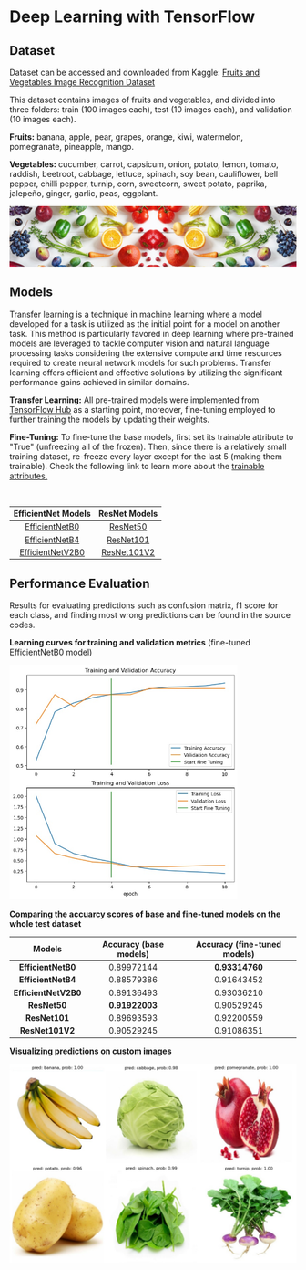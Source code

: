 # **Deep Learning with TensorFlow**

## **Dataset**
Dataset can be accessed and downloaded from Kaggle: [Fruits and Vegetables Image Recognition Dataset](https://www.kaggle.com/datasets/kritikseth/fruit-and-vegetable-image-recognition)

This dataset contains images of fruits and vegetables, and divided into three folders: train (100 images each), test (10 images each), and validation (10 images each).

**Fruits:** banana, apple, pear, grapes, orange, kiwi, watermelon, pomegranate, pineapple, mango.

**Vegetables:** cucumber, carrot, capsicum, onion, potato, lemon, tomato, raddish, beetroot, cabbage, lettuce, spinach, soy bean, cauliflower, bell pepper, chilli pepper, turnip, corn, sweetcorn, sweet potato, paprika, jalepeño, ginger, garlic, peas, eggplant.

<p align="center"> 
<img src="readme_images/dataset_cover.jpg" width=1100>

## **Models**

Transfer learning is a technique in machine learning where a model developed for a task is utilized as the initial point for a model on another task. This method is particularly favored in deep learning where pre-trained models are leveraged to tackle computer vision and natural language processing tasks considering the extensive compute and time resources required to create neural network models for such problems. Transfer learning offers efficient and effective solutions by utilizing the significant performance gains achieved in similar domains.

**Transfer Learning:** All pre-trained models were implemented from [TensorFlow Hub](https://www.tensorflow.org/hub) as a starting point, moreover, fine-tuning employed to further training the models by updating their weights.

**Fine-Tuning:** To fine-tune the base models, first set its trainable attribute to "True" (unfreezing all of the frozen). Then, since there is a relatively small training dataset, re-freeze every layer except for the last 5 (making them trainable). Check the following link to learn more about the [trainable attributes.](https://keras.io/guides/transfer_learning/)

<br />

| **EfficientNet Models**   | **ResNet Models**     |
| :--:                  | :--:              |
| [EfficientNetB0](https://github.com/Nimausfi/CNN_TensorFlow/blob/main/EfficientNetB0_Model.ipynb)        | [ResNet50](https://github.com/Nimausfi/CNN_TensorFlow/blob/main/ResNet50_Model.ipynb)          |
| [EfficientNetB4](https://github.com/Nimausfi/CNN_TensorFlow/blob/main/EfficientNetB4_Model.ipynb)        | [ResNet101](https://github.com/Nimausfi/CNN_TensorFlow/blob/main/ResNet101_Model.ipynb)         |
| [EfficientNetV2B0](https://github.com/Nimausfi/CNN_TensorFlow/blob/main/EfficientNetV2B0_Model.ipynb)      | [ResNet101V2](https://github.com/Nimausfi/CNN_TensorFlow/blob/main/ResNet101V2_Model.ipynb)       |


## **Performance Evaluation**

Results for evaluating predictions such as confusion matrix, f1 score for each class, and finding most wrong predictions can be found in the source codes.


**Learning curves for training and validation metrics** (fine-tuned EfficientNetB0 model)

<img src="readme_images/learning_curves.jpg" width=400>


**Comparing the accuarcy scores of base and fine-tuned models on the whole test dataset**

|  **Models**            |   **Accuracy (base models)**  |  **Accuracy (fine-tuned models)**    |
| :--:                   | :--:                          | :--:                                 |
|  **EfficientNetB0**    |     0.89972144                |    **0.93314760**                    |
|  **EfficientNetB4**    |     0.88579386                |    0.91643452                        |
|  **EfficientNetV2B0**  |     0.89136493                |    0.93036210                        |
|  **ResNet50**          |     **0.91922003**            |    0.90529245                        |
|  **ResNet101**         |     0.89693593                |    0.92200559                        |
|  **ResNet101V2**       |     0.90529245                |    0.91086351                        |


**Visualizing predictions on custom images**

<img src="readme_images/custom_imgs.jpg" width=600>


